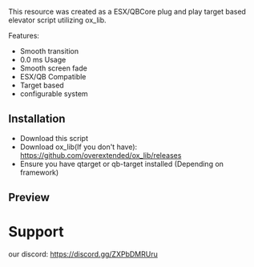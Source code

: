 This resource was created as a ESX/QBCore plug and play target based elevator script utilizing ox_lib.

Features:
- Smooth transition
- 0.0 ms Usage
- Smooth screen fade
- ESX/QB Compatible
- Target based
- configurable system

## Installation

- Download this script
- Download ox_lib(If you don't have): https://github.com/overextended/ox_lib/releases
- Ensure you have qtarget or qb-target installed (Depending on framework)

## Preview


# Support
our discord: https://discord.gg/ZXPbDMRUru
